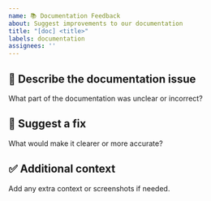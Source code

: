 ```yaml
---
name: 📚 Documentation Feedback
about: Suggest improvements to our documentation
title: "[doc] <title>"
labels: documentation
assignees: ''
---
```


## 📖 Describe the documentation issue
What part of the documentation was unclear or incorrect?

## 📌 Suggest a fix
What would make it clearer or more accurate?

## ✅ Additional context
Add any extra context or screenshots if needed.
